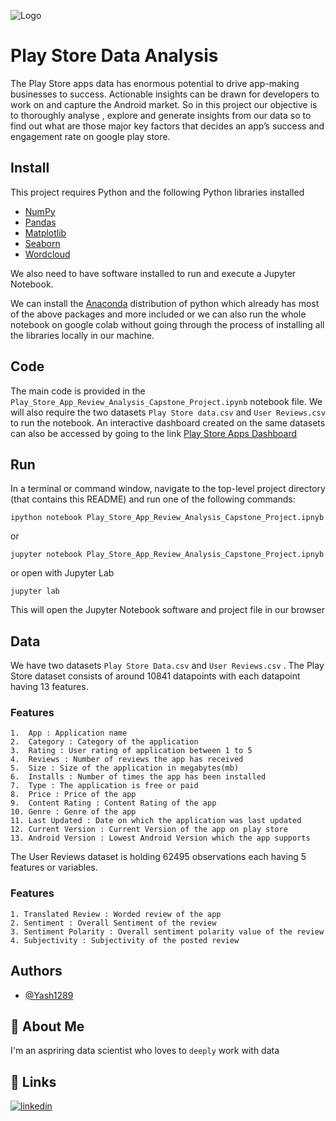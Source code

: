 
![Logo](https://www.freepnglogos.com/uploads/google-play-png-logo/company-google-play-png-logo-2.png)


# Play Store Data Analysis

The Play Store apps data has enormous potential to 
drive app-making businesses to success. Actionable 
insights can be drawn for developers to work on and 
capture the Android market. So in this project our objective is to
thoroughly analyse , explore and generate insights from our data so to
find out what are those major key factors that decides an app’s success
and engagement rate on google play store.


## Install

This project requires Python and the following Python libraries installed

* [NumPy](https://numpy.org/)
* [Pandas](https://pandas.pydata.org/)
* [Matplotlib](https://matplotlib.org/)
* [Seaborn](https://seaborn.pydata.org/)
* [Wordcloud](https://pypi.org/project/wordcloud/)

We also need to have software installed to run and execute a Jupyter Notebook.

We can install the [Anaconda](https://www.anaconda.com/) distribution of python
which already has most of the above packages and more included or we can also run the 
whole notebook on google colab without going through the process of installing all the
libraries locally in our machine.


## Code

The main code is provided in the `Play_Store_App_Review_Analysis_Capstone_Project.ipynb`
notebook file. We will also require the two datasets
`Play Store data.csv` and `User Reviews.csv` to run the
notebook. An interactive dashboard created on the same datasets
can also be accessed by going to the link 
[Play Store Apps Dashboard](https://public.tableau.com/app/profile/shaurabh.pandey/viz/PlayStoreDashboard_16661280481130/Dashboard1?publish=yes)
## Run

In a terminal or command window, navigate to the top-level project directory (that contains this README) 
and run one of the following commands:

```
ipython notebook Play_Store_App_Review_Analysis_Capstone_Project.ipnyb
```
or
```
jupyter notebook Play_Store_App_Review_Analysis_Capstone_Project.ipnyb
```
or open with Jupyter Lab
```
jupyter lab
```
This will open the Jupyter Notebook software and project
file in our browser
## Data

We have two datasets `Play Store Data.csv` and 
`User Reviews.csv` . The Play Store dataset consists of
around 10841 datapoints with each datapoint having 
13 features.

### Features

    1.  App : Application name
    2.  Category : Category of the application
    3.  Rating : User rating of application between 1 to 5
    4.  Reviews : Number of reviews the app has received
    5.  Size : Size of the application in megabytes(mb)
    6.  Installs : Number of times the app has been installed
    7.  Type : The application is free or paid 
    8.  Price : Price of the app
    9.  Content Rating : Content Rating of the app
    10. Genre : Genre of the app
    11. Last Updated : Date on which the application was last updated
    12. Current Version : Current Version of the app on play store
    13. Android Version : Lowest Android Version which the app supports

The User Reviews dataset is holding 62495
observations each having 5 features or variables.

### Features

    1. Translated Review : Worded review of the app
    2. Sentiment : Overall Sentiment of the review
    3. Sentiment Polarity : Overall sentiment polarity value of the review
    4. Subjectivity : Subjectivity of the posted review
## Authors

- [@Yash1289](https://github.com/Yash1289)


## 🚀 About Me
I'm an aspriring data scientist who loves to `deeply` work with data


## 🔗 Links
[![linkedin](https://img.shields.io/badge/linkedin-0A66C2?style=for-the-badge&logo=linkedin&logoColor=white)](https://www.linkedin.com/in/shaurabh-pandey-69484921a/)


